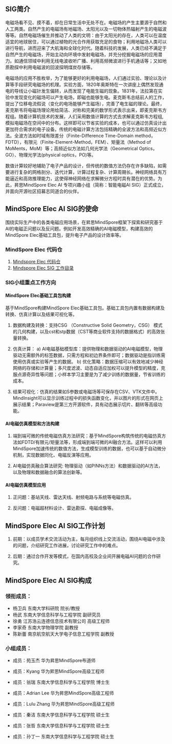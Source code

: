 ## SIG简介

电磁场看不见、摸不着，却在日常生活中无处不在。电磁场的产生主要源于自然和人工两类。自然产生的电磁场有地磁场、太阳光以及一切物体热辐射产生的电磁波等等。自然电磁场催生并推动了人类的文明：由于太阳光的存在，人类可以在温度适宜的地球居住，可以通过植物的光合作用获取充足的食物；利用地磁场人类可以进行导航，进而迎来了大航海和全球化时代。随着科技的发展，人类已经不满足于自然产生的电磁场，开始主动向环境中发射电磁场，并充分挖掘电磁场的应用潜力。如通信领域中利用无线电波收听广播、利用高频微波进行手机通话等；又如地质勘探中利用电磁波的回波探明煤炭存储等。

电磁场的应用不胜枚举，为了能够更好的利用电磁场，人们通过实验、理论以及计算等手段研究电磁场的机理。实验方面，1820年奥斯特在一次讲座上偶然发现通电的导线让小磁针发生偏转，从而发现了电能生磁的现象。1831年，法拉第在实验中发现变化的磁场可以产生电场，即磁也能够生电。麦克斯韦总结前人的工作，提出了位移电流假说（变化的电场能够产生磁场），完善了电生磁的理论。最终，麦克斯韦将电磁场理论用给简洁、对称和完美的数学形式表示出来，即麦克斯韦方程组。随着计算机技术的发展，人们采用数值计算的方式去求解麦克斯韦方程组,模拟电磁场在空间中的分布。这样即可以节省实验的成本，也可以通过仿真设计出更加符合需求的电子设备。传统的电磁计算方法包括精确的全波方法和高频近似方法。全波方法如时域有限差分（Finite-Difference Time-Domain method，FDTD），有限元（Finite-Element-Method，FEM）、矩量法（Method of MoMents，MoM）等；高频近似方法如几何光学法（Geometrical Optics，GO）、物理光学法(physical optics，PO)等。

数值计算较好地辅助了电子产品的设计，但传统的数值方法仍存在许多缺陷，如需要进行复杂的网格剖分、迭代计算，计算过程复杂、计算周期长。神经网络具有万能逼近和高效推理能力，这使得神经网络在求解微分方程时具有潜在的优势。为此，昇思MindSpore Elec AI 专项兴趣小组（简称：智能电磁AI SIG）正式成立，并面向开源社区招募志同道合的伙伴。

## MindSpore Elec AI SIG的使命

围绕实际生产中的各类电磁应用场景，在昇思MindSpore框架下探索和研究基于AI的电磁正问题以及反问题。例如开发高效精确的AI电磁模型，构建高效的MindSpore Elec基础工具包，提升电子产品的设计效率等。

### MindSpore Elec 代码仓

1. [Mindspore Elec 代码仓](https://gitee.com/mindspore/mindscience/tree/master/MindElec)
2. [Mindspore Elec SIG 工作目录]( https://gitee.com/mindspore/community/tree/master/sigs/mindelec)

### SIG小组重点工作方向

#### MindSpore Elec基础工具包构建

基于MindSpore构建MindSpore Elec基础工具包。基础工具包内置有数据构建及转换、仿真计算以及结果可视化等。

  1. 数据构建及转换：支持CSG （Constructive Solid Geometry，CSG） 模式的几何构建，以及cst和stp数据（CST等商业软件支持的数据格式）的高效张量转换。

  2. 仿真计算：
     a) AI电磁基础模型库：提供物理和数据驱动的AI电磁模型，物理驱动无需额外的标签数据，只需方程和初边界条件即可；数据驱动是指训练需使用仿真或实验等产生的数据。
     b) 优化策略：数据压缩可以有效地减少神经网络的存储和计算量；多尺度滤波、动态自适应加权可以提升模型的精度，克服点源奇异性等问题；小样本学习主要是为了减少训练的数据量，节省训练的成本。

  3. 结果可视化：仿真的结果如S参数或电磁场等可保存在CSV、VTK文件中。MindInsight可以显示训练过程中的损失函数变化，并以图片的形式在网页上展示结果；Paraview是第三方开源软件，具有动态展示切片、翻转等高级功能。

#### AI电磁仿真模型和方法构建

  1. 端到端可微的传统电磁仿真方法研究：基于MindSpore构筑传统的电磁仿真方法如FDTD/有限元/矩量法等，形成端到端可微的AI融合方法。这样可以利用MindSpore加速传统的数值方法，生成模型训练的数据，也可以基于自动微分机制，实现数据同化、电磁反演等应用。

  2. AI电磁仿真融合算法研究: 物理驱动（如PINNs方法）和数据驱动的AI方法，以及物理和数据融合的算法创新等。

#### AI电磁仿真模型应用

  1. 正问题：基站天线、雷达天线、射频电路与系统等电磁仿真。

  2. 反问题：电磁超材料设计、雷达勘探、电磁成像等。

## MindSpore Elec AI SIG工作计划

  1. 前期：以成员学术交流活动为主，每月组织线上交流活动，围绕AI电磁中涉及的问题，介绍研究工作进展，讨论研究工作中的难点。

  2. 后期：通过合作开发等模式，在国内高校及企业间开展电磁AI问题的合作研究。

## MindSpore Elec AI SIG构成

### 领衔成员：

* 杨卫兵 东南大学科研院 院长/教授
* 杨武 东南大学信息科学与工程学院 副研究员
* 徐勇 江苏浩云连德信息技术有限公司 高级工程师
* 李家奇 东南大学物理学院 副教授
* 陈新蕾 南京航空航天大学电子信息工程学院 副教授

### 小组成员：

* 成员：苑玉杰 华为昇思MindSpore布道师
* 成员：Kyang 华为昇思MindSpore高级工程师

* 成员：翁瑞 东南大学信息科学与工程学院 博士生
* 成员：Adrian Lee 华为昇思MindSpore高级工程师
* 成员：Lulu Zhang 华为昇思MindSpore高级工程师
* 成员：秦洁 东南大学信息科学与工程学院 硕士生
* 成员：张哲 东南大学信息科学与工程学院 硕士生
* 成员：孙丁一 东南大学信息科学与工程学院 硕士生
